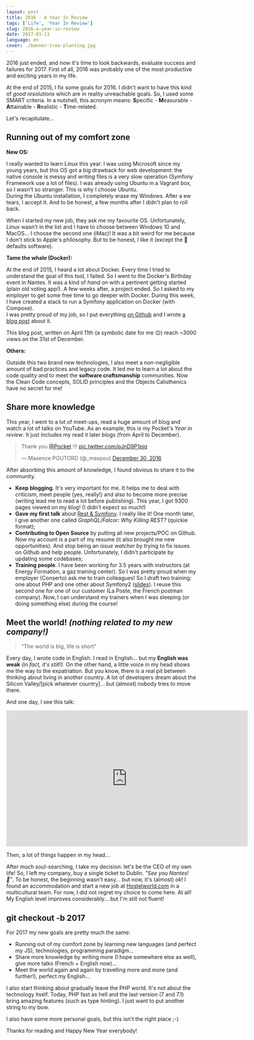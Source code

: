 ```yaml
---
layout: post
title: 2016 - A Year In Review
tags: ['Life', 'Year In Review']
slug: 2016-a-year-in-review
date: 2017-01-11
language: en
cover: ./banner-tree-planting.jpg
---
```


2016 just ended, and now it's time to look backwards, evaluate success and failures for 2017. First
of all, 2016 was probably one of the most productive and exciting years in my life.

At the end of 2015, I fix some goals for 2016. I didn't want to have this kind of _good resolutions_
which are in reality unreachable goals. So, I used some SMART criteria. In a nutshell, this acronym
means: **S**pecific - **M**easurable - **A**ttainable - **R**ealistic - **T**ime-related.

Let's recapitulate...

## Running out of my comfort zone

**New OS:**

I really wanted to learn Linux this year. I was using Microsoft since my young years, but this OS
got a big drawback for web development: the native console is messy and writing files is a very slow
operation (Symfony Framework use a lot of files). I was already using Ubuntu in a Vagrant box, so I
wasn't so stranger. This is why I choose Ubuntu.  
During the Ubuntu installation, I completely erase my Windows. After a ew tears, I accept it. And to
be honest, a few months after I didn't plan to roll back.

When I started my new job, they ask me my favourite OS. Unfortunately, Linux wasn't in the list and
I have to choose between Windows 10 and MacOS... I choose the second one (iMac)! It was a bit weird
for me because I don't stick to Apple's philosophy. But to be honest, I like it (except the 💩
defaults software).

**Tame the whale (Docker):**

At the end of 2015, I heard a lot about Docker. Every time I tried to understand the goal of this
tool, I failed. So I went to the Docker's Birthday event in Nantes. It was a kind of _hand on_ with
a pertinent getting started (plain old voting app!). A few weeks after, a project ended. So I asked
to my employer to get some free time to go deeper with Docker. During this week, I have created a
stack to run a Symfony application on Docker (with Compose).  
I was pretty proud of my job, so I put everything
[on Github](https://github.com/maxpou/docker-symfony) and I wrote
[a blog post](https://www.maxpou.fr/docker-pour-symfony/) about it.

This blog post, written on April 11th (a symbolic date for me 😉) reach ~3000 views on the 31st of
December.

**Others:**

Outside this two brand new technologies, I also meet a non-negligible amount of bad practices and
legacy code. It led me to learn a lot about the code quality and to meet the **software
craftsmanship** communities. Now the Clean Code concepts, SOLID principles and the Objects
Calisthenics have no secret for me!

## Share more knowledge

This year, I went to a lot of meet-ups, read a huge amount of blog and watch a lot of talks on
YouTube. As an example, this is my Pocket's _Year in review_. It just includes my read it later
blogs (from April to December).

<blockquote class="twitter-tweet" data-lang="en"><p lang="en" dir="ltr">Thank you <a href="https://twitter.com/Pocket">@Pocket</a> !!! <a href="https://t.co/pJnD9P1pjq">pic.twitter.com/pJnD9P1pjq</a></p>&mdash; Maxence POUTORD (@_maxpou) <a href="https://twitter.com/_maxpou/status/814911707587997696">December 30, 2016</a></blockquote>
<script async src="//platform.twitter.com/widgets.js" charset="utf-8"></script>

After absorbing this amount of knowledge, I found obvious to share it to the community.

- **Keep blogging**. It's very important for me. It helps me to deal with criticism, meet people
  (yes, really!) and also to become more precise (writing lead me to read a lot before publishing).
  This year, I got 9300 pages viewed on my blog! (I didn't expect so much!)
- **Gave my first talk** about
  [Rest & Symfony](https://www.youtube.com/watch?v=F0BRnczxTWQ&feature=youtu.be&t=2220). I really
  like it! One month later, I give another one called _GraphQL/Falcor: Why Killing REST?_ (quickie
  format);
- **Contributing to Open Source** by putting all new projects/POC on Github. Now my account is a
  part of my resume (it also brought me new opportunities). And stop being an _issue watcher_ by
  trying to fix issues on Github and help people. Unfortunately, I didn't participate by updating
  some codebases;
- **Training people**. I have been working for 3.5 years with instructors (at Energy Formation, a
  gaz training center). So I was pretty proud when my employer (Conserto) ask me to train
  colleagues! So I draft two training: one about PHP and one other about Symfony2
  ([slides](https://slides.maxpou.fr)). I reuse this second one for one of our customer (La Poste,
  the French postman company). Now, I can understand my trainers when I was sleeping (or doing
  something else) during the course!

## Meet the world! _(nothing related to my new company!)_

> "The world is big, life is short"

Every day, I wrote code in English. I read in English... but my **English was weak** _(in fact, it's
still!)_. On the other hand, a little voice in my head shows me the way to the expatriation. But you
know, there is a real pit between thinking about living in another country. A lot of developers
dream about the Silicon Valley/[pick whatever country]... but (almost) nobody tries to move there.

And one day, I see this talk:

<iframe src="https://embed.ted.com/talks/larry_smith_why_you_will_fail_to_have_a_great_career" width="640" height="360" frameborder="0" scrolling="no" webkitAllowFullScreen mozallowfullscreen allowFullScreen></iframe>

Then, a lot of things happen in my head...

After much soul-searching, I take my decision: let's be the CEO of my own life! So, I left my
company, buy a single ticket to Dublin. _"See you Nantes! 🐘"_. To be honest, the beginning wasn't
easy... but now, it's (almost) ok! I found an accommodation and start a new job at
[Hostelworld.com](http://www.hostelworld.com/) in a multicultural team. For now, I did not regret my
choice to come here. At all! My English level improves considerably... but I'm still not fluent!

## git checkout -b 2017

For 2017 my new goals are pretty much the same:

- Running out of my comfort zone by learning new languages (and perfect my JS), technologies,
  programming paradigm...
- Share more knowledge by writing more (I hope somewhere else as well), give more talks (French +
  English now)...
- Meet the world again and again by travelling more and more (and further!), perfect my English...

I also start thinking about gradually leave the PHP world. It's not about the technology itself.
Today, PHP fast as hell and the last version (7 and 7.1) bring amazing features (such as type
hinting). I just want to put another string to my bow.

I also have some more personal goals, but this isn't the right place ;-)

Thanks for reading and Happy New Year everybody!
